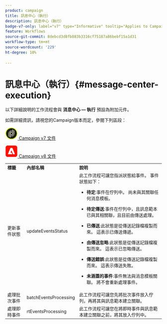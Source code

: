 ```yaml
---
product: campaign
title: 訊息中心（執行）
description: 訊息中心（執行）
badge-v7-only: label="v7" type="Informative" tooltip="Applies to Campaign Classic v7 only"
feature: Workflows
source-git-commit: 8debcd3d8fb883b3316cf75187a86bebf15a1d31
workflow-type: tm+mt
source-wordcount: '229'
ht-degree: 10%

---
```



# 訊息中心（執行）{#message-center-execution}



以下詳細說明的工作流程會與 **消息中心 — 執行** 預設為附加元件。

如需詳細資訊，請視您的Campaign版本而定，參閱下列區段：

![](assets/do-not-localize/v7.jpeg)[  Campaign v7 文件](../../message-center/using/about-transactional-messaging.md)

![](assets/do-not-localize/v8.png)[  Campaign v8 文件](https://experienceleague.adobe.com/docs/campaign/campaign-v8/send/transactional.html)

<table> 
 <tbody> 
  <tr> 
   <td> <strong>標籤</strong><br /> </td> 
   <td> <strong>內部名稱</strong><br /> </td> 
   <td> <strong>說明</strong><br /> </td> 
  </tr> 
  <tr> 
   <td> <span class="uicontrol">更新事件狀態</span> <br /> </td> 
   <td> <span class="uicontrol">updateEventsStatus</span> <br /> </td> 
   <td> 此工作流程可讓您指派狀態給事件。 事件狀態如下：<br /> 
    <ul> 
     <li> <p><strong>待定</strong>:事件在佇列中。 尚未與其關聯任何消息模板。</p> </li> 
     <li> <p><strong>待定傳送</strong>:事件在佇列中，且訊息範本已與其相關聯，且目前由傳送處理。</p> </li> 
     <li> <p><strong>已傳送</strong>:此狀態是從傳送記錄檔複製而來。 這表示已傳送傳遞。</p> </li> 
     <li> <p><strong>由傳送忽略</strong>:此狀態是從傳送記錄檔複製而來。 這表示已忽略傳送。</p> </li> 
     <li> <p><strong>傳送錯誤</strong>:此狀態是從傳送記錄檔複製而來。 這表示傳送失敗。</p> </li> 
     <li> <p><strong>未涵蓋的事件</strong>:事件無法與消息模板關聯。 將不會重新處理事件。</p> </li> 
    </ul> </td> 
  </tr> 
  <tr> 
   <td> <span class="uicontrol">處理批次事件</span> <br /> </td> 
   <td> <span class="uicontrol">batchEventsProcessing</span> <br /> </td> 
   <td> 此工作流程可讓您先將批次事件放入佇列，再將其與訊息範本建立關聯。 <br /> </td> 
  </tr> 
  <tr> 
   <td> <span class="uicontrol">處理即時事件</span> <br /> </td> 
   <td> <span class="uicontrol">rtEventsProcessing</span> <br /> </td> 
   <td> 此工作流程可讓您在將即時事件與訊息範本建立關聯之前，將其放入佇列中。 <br /> </td> 
  </tr> 
 </tbody> 
</table>

